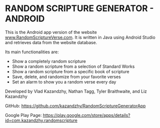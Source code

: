 # RANDOM SCRIPTURE GENERATOR - ANDROID

This is the Android app version of the website www.RandomScriptureVerse.com. It is written in Java using Android Studio and retrieves data from the website database.

Its main functionalities are:
- Show a completely random scripture
- Show a random scripture from a selection of Standard Works
- Show a random scripture from a specific book of scripture
- Save, delete, and randomize from your favorite verses
- Set an alarm to show you a random verse every day

Developed by Vlad Kazandzhy, Nathan Tagg, Tyler Braithwaite, and Liz Kazandzhy

GitHub: https://github.com/kazandzhy/RandomScriptureGeneratorApp

Google Play Page: https://play.google.com/store/apps/details?id=com.kazandzhy.randomscripture

